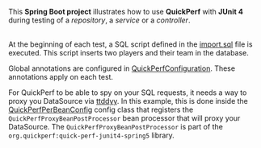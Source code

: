 This **Spring Boot project** illustrates how to use **QuickPerf** with **JUnit 4** during testing of a *repository*, a *service* or a *controller*.<br><br>

At the beginning of each test, a SQL script defined in the [import.sql](src/test/resources/import.sql) file is executed.
This script inserts two players and their team in the database.

Global annotations are configured in [QuickPerfConfiguration](src/test/java/org/quickperf/QuickPerfConfiguration.java). These annotations apply on each test.

For QuickPerf to be able to spy on your SQL requests, it needs a way to proxy you DataSource via [ttddyy](https://github.com/ttddyy/datasource-proxy).
In this example, this is done inside the [QuickPerfPerBeanConfig](src/test/java/football/QuickPerfPerBeanConfig.java) config class 
that registers the `QuickPerfProxyBeanPostProcessor` bean processor that will proxy your DataSource.
The `QuickPerfProxyBeanPostProcessor` is part of the `org.quickperf:quick-perf-junit4-spring5` library.
